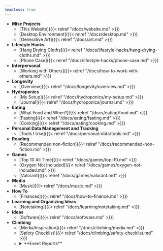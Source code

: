 ```yaml
---
headless: true
---
```


- **Misc Projects**
  - [This Website]({{< relref "/docs/website.md" >}})
  - [Desktop Environment]({{< relref "/docs/desktop.md" >}})  
  - [Generative Art]({{< relref "/docs/art.md" >}})
- **Lifestyle Hacks**
  - [Hang Drying Cloths]({{< relref "/docs/lifestyle-hacks/hang-drying-cloths.md" >}})
  - [Phone Case]({{< relref "/docs/lifestyle-hacks/phone-case.md" >}})
- **Interpersonal**
  - [Working with Others]({{< relref "/docs/how-to-work-with-others.md" >}})
- **Longevity**
  - [Overview]({{< relref "/docs/longevity/overview.md" >}})
- **Hydroponics**
  - [My Setup]({{< relref "/docs/hydroponics/my-setup.md" >}})
  - [Journal]({{< relref "/docs/hydroponics/journal.md" >}})
- **Eating**
  - [What Food and When?]({{< relref "/docs/eating/food.md" >}})
  - [Fasting]({{< relref "/docs/eating/fasting.md" >}})
  - [Cooking]({{< relref "/docs/eating/cooking.md" >}})
- **Personal Data Management and Tracking**
  - [Tools I Use]({{< relref "/docs/personal-data/tools.md" >}})
- **Reading**
  - [Recommended non-fiction]({{< relref "/docs/recommended-non-fiction.md" >}})
- **Games**
  - [Top 10 All Time]({{< relref "/docs/games/top-10.md" >}})
  - [Oxygen Not Included]({{< relref "/docs/games/oxygen-not-included.md" >}})
  - [Valorant]({{< relref "/docs/games/valorant.md" >}})
- **Media**
  - [Music]({{< relref "/docs/music.md" >}})
- **How To**
  - [Finances]({{< relref "/docs/how-to-finance.md" >}})
- **Learning and Organizing Ideas**
  - [Notetaking]({{< relref "/docs/learning/notetaking.md" >}})
- **Ideas**
  - [Software]({{< relref "/docs/software.md" >}})
- **Climbing**
  - [Media/Inspiration]({{< relref "/docs/climbing/media.md" >}})
  - [Safety Checklist]({{< relref "/docs/climbing/safety-checklist.md" >}})
  - <details>
    <summary>**Event Reports**</summary>
      - [Aug. 2020 - Mt. Erie]({{< relref "/docs/climbing/event-reports/2020-8-10-lake-erie.md" >}})
      - [Aug. 2020 - Mile High Club]({{< relref "/docs/climbing/event-reports/2020-8-12-mile-high-club.md" >}})
      - [Jan 12, 2018 - My first 5.12!]({{< relref "/docs/climbing/event-reports/first-512.md" >}})
    </details>

